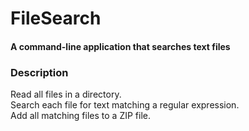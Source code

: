 # FileSearch
#### A command-line application that searches text files

### Description
Read all files in a directory.<br>
Search each file for text matching a regular expression.<br>
Add all matching files to a ZIP file.<br>
